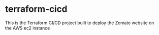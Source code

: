 # terraform-cicd
This is the Terraform CI/CD project built to deploy the Zomato website on the AWS ec2 instance

